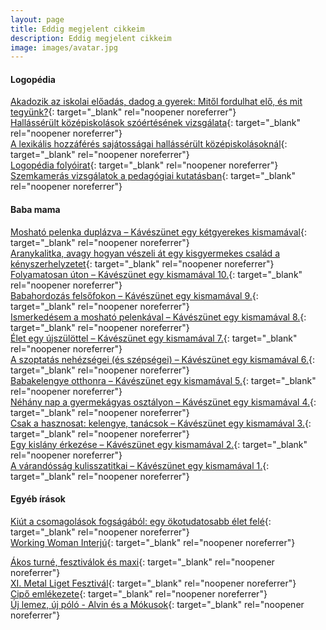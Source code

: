 ```yaml
---
layout: page
title: Eddig megjelent cikkeim
description: Eddig megjelent cikkeim
image: images/avatar.jpg
---
```

#### Logopédia
[Akadozik az iskolai előadás, dadog a gyerek: Mitől fordulhat elő, és mit tegyünk?](https://divany.hu/szuloseg/2021/01/07/dadogas-gyerek/){: target="_blank" rel="noopener noreferrer"}    
[Hallássérült középiskolások szóértésének vizsgálata](http://www.anyanyelv-pedagogia.hu/cikkek.php?id=639){: target="_blank" rel="noopener noreferrer"}    
[A lexikális hozzáférés sajátosságai hallássérült középiskolásoknál](https://edit.elte.hu/xmlui/bitstream/handle/10831/40462/dissz_szabo_agnes_nyelvtud.pdf){: target="_blank" rel="noopener noreferrer"}    
[Logopédia folyóirat](http://mlszsz.hu/files/folyoirat/Logopedia_2018-2019.pdf){: target="_blank" rel="noopener noreferrer"}    
[Szemkamerás vizsgálatok a pedagógiai kutatásban](http://lib.ke.hu/tartalom/Kiadv%C3%A1nyok/Szemkameras-vizsgalatok-a-pedagogiai-kutatasban.pdf){: target="_blank" rel="noopener noreferrer"}      

#### Baba mama 
[Mosható pelenka duplázva – Kávészünet egy kétgyerekes kismamával](https://www.abitbetter.eu/mutass_peldat/moshato-pelenka-duplazva-kaveszunet-egy-ketgyerekes-kismamaval/){: target="_blank" rel="noopener noreferrer"}    
[Aranykalitka, avagy hogyan vészeli át egy kisgyermekes család a kényszerhelyzetet](https://www.abitbetter.eu/mutass_peldat/aranykalitka-avagy-hogyan-veszeli-at-egy-kisgyermekes-csalad-a-kenyszerhelyzetet/){: target="_blank" rel="noopener noreferrer"}    
[Folyamatosan úton – Kávészünet egy kismamával 10.](https://www.abitbetter.eu/mutass_peldat/folyamatosan-uton-kaveszunet-egy-kismamaval-10/){: target="_blank" rel="noopener noreferrer"}    
[Babahordozás felsőfokon – Kávészünet egy kismamával 9.](https://www.abitbetter.eu/mutass_peldat/babahordozas-felsofokon-kaveszunet-egy-kismamaval-9/){: target="_blank" rel="noopener noreferrer"}    
[Ismerkedésem a mosható pelenkával – Kávészünet egy kismamával 8.](https://www.abitbetter.eu/mutass_peldat/ismerkedesem-a-moshato-pelenkaval-kaveszunet-egy-kismamaval-8/){: target="_blank" rel="noopener noreferrer"}    
[Élet egy újszülöttel – Kávészünet egy kismamával 7.](https://www.abitbetter.eu/mutass_peldat/elet-egy-ujszulottel-kaveszunet-egy-kismamaval-7/){: target="_blank" rel="noopener noreferrer"}    
[A szoptatás nehézségei (és szépségei) – Kávészünet egy kismamával 6.](https://www.abitbetter.eu/mutass_peldat/a-szoptatas-nehezsegei-es-szepsegei-kaveszunet-egy-kismamaval-6/){: target="_blank" rel="noopener noreferrer"}    
[Babakelengye otthonra – Kávészünet egy kismamával 5.](https://www.abitbetter.eu/mutass_peldat/babakelengye-otthonra-kaveszunet-egy-kismamaval-5/){: target="_blank" rel="noopener noreferrer"}    
[Néhány nap a gyermekágyas osztályon – Kávészünet egy kismamával 4.](https://www.abitbetter.eu/mutass_peldat/nehany-nap-a-gyermekagyas-osztalyon-kaveszunet-egy-kismamaval-4/){: target="_blank" rel="noopener noreferrer"}    
[Csak a hasznosat: kelengye, tanácsok – Kávészünet egy kismamával 3.](https://www.abitbetter.eu/mutass_peldat/csak-a-hasznosat-kelengye-tanacsok-kaveszunet-egy-kismamaval-3/){: target="_blank" rel="noopener noreferrer"}    
[Egy kislány érkezése – Kávészünet egy kismamával 2.](https://www.abitbetter.eu/mutass_peldat/egy-kislany-erkezese-kaveszunet-egy-kismamaval-2/){: target="_blank" rel="noopener noreferrer"}    
[A várandósság kulisszatitkai – Kávészünet egy kismamával 1.](https://www.abitbetter.eu/mutass_peldat/a-varandossag-kulisszatitkai-kaveszunet-egy-kismamaval-1/){: target="_blank" rel="noopener noreferrer"}    

#### Egyéb írások
[Kiút a csomagolások fogságából: egy ökotudatosabb élet felé](https://tudaton.hu/kiut-a-csomagolasok-fogsagabol){: target="_blank" rel="noopener noreferrer"}    
[Working Woman Interjú](http://thebproject.hu/2020/05/28/2773/){: target="_blank" rel="noopener noreferrer"}    

[Ákos turné, fesztiválok és maxi](https://mymusic.hu/cikk.php?id=12358){: target="_blank" rel="noopener noreferrer"}    
[XI. Metal Liget Fesztivál](https://mymusic.hu/cikk.php?id=12265){: target="_blank" rel="noopener noreferrer"}    
[Cipő emlékezete](https://mymusic.hu/cikk.php?id=12207){: target="_blank" rel="noopener noreferrer"}    
[Új lemez, új póló - Alvin és a Mókusok](https://mymusic.hu/cikk.php?id=12118){: target="_blank" rel="noopener noreferrer"}    
